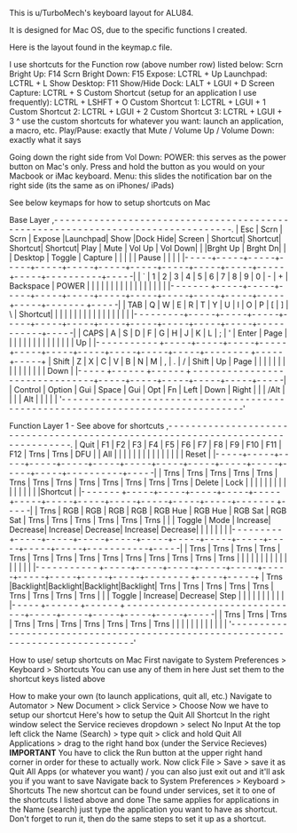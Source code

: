 This is u/TurboMech's keyboard layout for ALU84.  

It is designed for Mac OS, due to the specific functions I created.  

Here is the layout found in the keymap.c file.

I use shortcuts for the Function row (above number row) listed below:
 Scrn Bright Up: F14
 Scrn Bright Down: F15
 Expose: LCTRL + Up 
 Launchpad: LCTRL + L
 Show Desktop: F11
 Show/Hide Dock: LALT + LGUI + D
 Screen Capture: LCTRL + S
 Custom Shortcut (setup for an application I use frequently): LCTRL + LSHFT + O
 Custom Shortcut 1: LCTRL + LGUI + 1
 Custom Shortcut 2: LCTRL + LGUI + 2
 Custom Shortcut 3: LCTRL + LGUI + 3 
  ^ use the custom shortcuts for whatever you want: launch an application, a macro, etc.
 Play/Pause: exactly that
 Mute / Volume Up / Volume Down: exactly what it says

 Going down the right side from Vol Down:
  POWER: this serves as the power button on Mac's only.  Press and hold the button as you would on your Macbook or iMac keyboard.
  Menu: this slides the notification bar on the right side (its the same as on iPhones/ iPads) 

See below keymaps for how to setup shortcuts on Mac

Base Layer
 ,- - - - - - - - - - - - - - - - - - - - - - - - - - - - - - - - - - - - - - - - - - - - - - - - - - - - - - - - - - - - - - - - - - - - - - - - - - - - - - - -.
 |   Esc   |   Scrn  |   Scrn  | Expose  |Launchpad|   Show  |Dock Hide|  Screen | Shortcut| Shortcut| Shortcut| Shortcut|   Play  |  Mute   | Vol Up  | Vol Down|
 |         |Brght Up | Brght Dn|         |         | Desktop |  Toggle | Capture |         |         |         |         |   Pause |         |         |         |
 |- - - - -+- - - - -+- - - - -+- - - - -+- - - - -+- - - - -+- - - - -+- - - - -+- - - - -+- - - - -+- - - - -+- - - - -+- - - - -+- - - - - - - - - -+- - - - -|
 |    `    |    1    |    2    |    3    |    4    |    5    |    6    |    7    |    8    |    9    |    0    |    -    |    +    |     Backspace     |  POWER  |
 |         |         |         |         |         |         |         |         |         |         |         |         |         |                   |         |
 |- - - - - - - +- - - - -+- - - - -+- - - - -+- - - - -+- - - - -+- - - - -+- - - - -+- - - - -+- - - - -+- - - - -+- - - - -+- - - - -+- - - - - - - +- - - - -|
 |     TAB      |    Q    |    W    |    E    |    R    |    T    |    Y    |    U    |    I    |    O    |    P    |    [    |     ]   |      \       | Shortcut|
 |              |         |         |         |         |         |         |         |         |         |         |         |         |              |         |
 |- - - - - - - - -+- - - - -+- - - - -+- - - - -+- - - - -+- - - - -+- - - - -+- - - - -+- - - - -+- - - - -+- - - - -+- - - - -+- - - - - - - - - - -+- - - - -|
 |      CAPS       |    A    |    S    |    D    |    F    |    G    |    H    |    J    |    K    |    L    |    ;    |    '    |        Enter        |   Page  |
 |                 |         |         |         |         |         |         |         |         |         |         |         |                     |    Up   |
 |- - - - - - - - - - - +- - - - -+- - - - -+- - - - -+- - - - -+- - - - -+- - - - -+- - - - -+- - - - -+- - - - -+- - - - -+- - - - - - - - +- - - - -+- - - - -+
 |        Shift         |    Z    |    X    |    C    |    V    |    B    |    N    |    M    |    ,    |    .    |    /    |     Shift      |   Up    |  Page   |
 |                      |         |         |         |         |         |         |         |         |         |         |                |         |  Down   |
 |- - - - - +- - - - - - +- - - - - - + - - - - - - - - - - - - - - - - - - - - - - - - - - - - - - -+- - - - -+- - - - -+- - - - -+- - - - -+- - - - -+- - - - -|
 |  Control |   Option   |     Gui    |                             Space                            |   Gui   |   Opt   |    Fn   |  Left   |   Down  |  Right  |
 |          |    /Alt    |            |                                                              |         |   Alt   |         |         |         |         |
 '- - - - - - - - - - - - - - - - - - - - - - - - - - - - - - - - - - - - - - - - - - - - - - - - - - - - - - - - - - - - - - - - - - - - - - - - - - - - - - - -'

Function Layer 1 - See above for shortcuts
 ,- - - - - - - - - - - - - - - - - - - - - - - - - - - - - - - - - - - - - - - - - - - - - - - - - - - - - - - - - - - - - - - - - - - - - - - - - - - - - - - -.
 |   Quit  |   F1    |    F2   |   F3    |   F4    |   F5    |    F6   |   F7    |    F8   |    F9   |   F10   |   F11   |   F12   |  Trns   |  Trns   |   DFU   |
 |   All   |         |         |         |         |         |         |         |         |         |         |         |         |         |         |  Reset  |
 |- - - - -+- - - - -+- - - - -+- - - - -+- - - - -+- - - - -+- - - - -+- - - - -+- - - - -+- - - - -+- - - - -+- - - - -+- - - - -+- - - - - - - - - -+- - - - -|
 |   Trns  |   Trns  |   Trns  |   Trns  |   Trns  |   Trns  |   Trns  |   Trns  |   Trns  |   Trns  |   Trns  |   Trns  |   Trns  |       Delete      |   Lock  |
 |         |         |         |         |         |         |         |         |         |         |         |         |         |                   |Shortcut |
 |- - - - - - - +- - - - -+- - - - -+- - - - -+- - - - -+- - - - -+- - - - -+- - - - -+- - - - -+- - - - -+- - - - -+- - - - -+- - - - -+- - - - - - - +- - - - -|
 |     Trns     |   RGB   |   RGB   |   RGB   |   RGB   | RGB Hue | RGB Hue | RGB Sat | RGB Sat |  Trns   |   Trns  |   Trns  |   Trns  |     Trns     |   Trns  |
 |              |  Toggle |   Mode  | Increase| Decrease| Increase| Decrease| Increase| Decrease|         |         |         |         |              |         |
 |- - - - - - - - -+- - - - -+- - - - -+- - - - -+- - - - -+- - - - -+- - - - -+- - - - -+- - - - -+- - - - -+- - - - -+- - - - -+- - - - - - - - - - -+- - - - -|
 |      Trns       |   Trns  |   Trns  |   Trns  |   Trns  |   Trns  |  Trns   |  Trns   |   Trns  |   Trns  |  Trns   |   Trns  |        Trns         |   Trns  |
 |                 |         |         |         |         |         |         |         |         |         |         |         |                     |         |
 |- - - - - - - - - - - +- - - - -+- - - - -+- - - - -+- - - - -+- - - - -+- - - - -+- - - - -+- - - - -+- - - - -+- - - - -+- - - - - - - - +- - - - -+- - - - -+
 |         Trns         |Backlight|Backlight|Backlight|Backlight|   Trns  |  Trns   |   Trns  |   Trns  |   Trns  |   Trns  |     Trns       |  Trns   |  Trns   |
 |                      |  Toggle | Increase| Decrease|   Step  |         |         |         |         |         |         |                |         |         |
 |- - - - - +- - - - - - +- - - - - - + - - - - - - - - - - - - - - - - - - - - - - - - - - - - - - -+- - - - -+- - - - -+- - - - -+- - - - -+- - - - -+- - - - -|
 |   Trns   |    Trns    |    Trns    |                             Trns                             |  Trns   |  Trns   |  Trns   |  Trns   |   Trns  |  Trns   |
 |          |            |            |                                                              |         |         |         |         |         |         |
 '- - - - - - - - - - - - - - - - - - - - - - - - - - - - - - - - - - - - - - - - - - - - - - - - - - - - - - - - - - - - - - - - - - - - - - - - - - - - - - - -'

How to use/ setup shortcuts on Mac
 First navigate to System Preferences > Keyboard > Shortcuts
     You can use any of them in here
     Just set them to the shortcut keys listed above

How to make your own (to launch applications, quit all, etc.)
 Navigate to Automator > New Document > click Service > Choose
 Now we have to setup our shortcut
     Here's how to setup the Quit All Shortcut
         In the right window select the Service recieves dropdown > select No Input
         At the top left click the Name (Search) > type quit > click and hold Quit All Applications > drag to the right hand box (under the Service Recieves) 
             **IMPORTANT** You have to click the Run button at the upper right hand corner in order for these to actually work. 
         Now click File > Save > save it as Quit All Apps (or whatever you want) / you can also just exit out and it'll ask you if you want to save
 Navigate back to System Preferences > Keyboard > Shortcuts
     The new shortcut can be found under services, set it to one of the shortcuts I listed above and done
 The same applies for applications in the Name (search) just type the application you want to have as shortcut. Don't forget to run it, then do the same steps
  to set it up as a shortcut.




